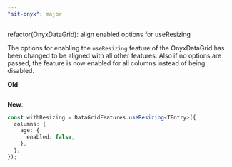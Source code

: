 ```yaml
---
"sit-onyx": major
---
```


refactor(OnyxDataGrid): align enabled options for useResizing

The options for enabling the `useResizing` feature of the OnyxDataGrid has been changed to be aligned with all other features.
Also if no options are passed, the feature is now enabled for all columns instead of being disabled.

**Old**:

```ts

```

**New**:

```ts
const withResizing = DataGridFeatures.useResizing<TEntry>({
  columns: {
    age: {
      enabled: false,
    },
  },
});
```
